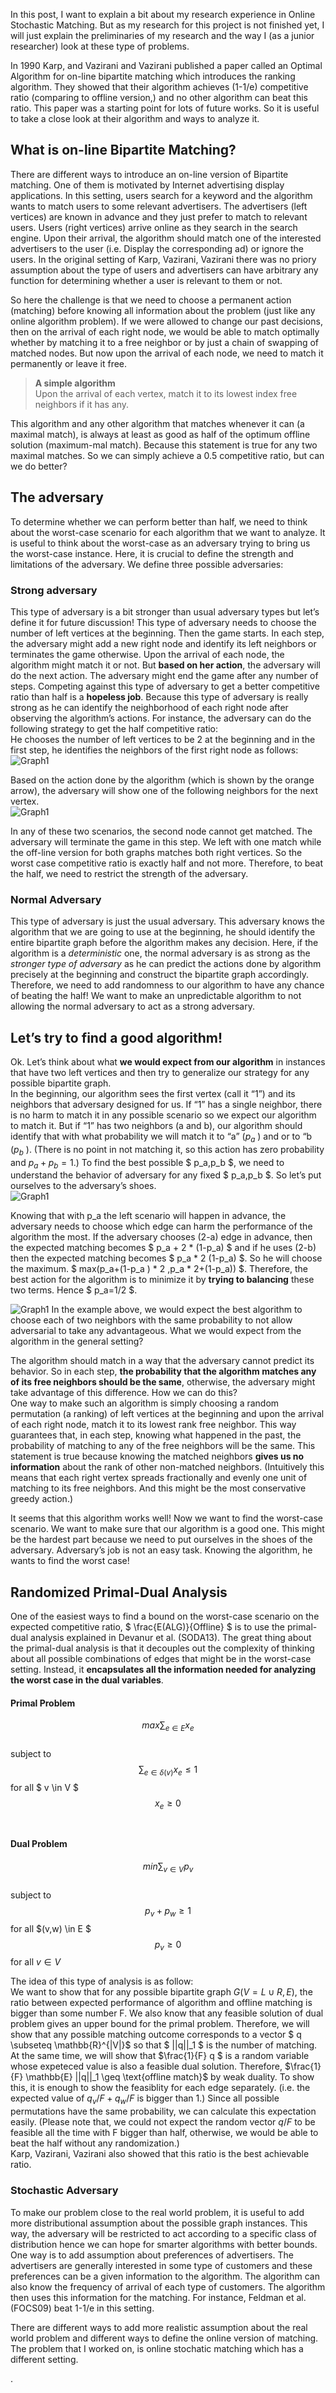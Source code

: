 
In this post, I want to explain a bit about my research experience in Online Stochastic Matching. But as my research for this project is not finished yet, I will just explain the preliminaries of my research and the way I (as a junior researcher) look at these type of problems. <br>









In 1990 Karp, and Vazirani and Vazirani published a paper called an Optimal Algorithm for on-line bipartite matching which introduces the ranking algorithm. They showed that their algorithm achieves (1-1/e) competitive ratio (comparing to offline version,) and no other algorithm can beat this ratio. This paper was a starting point for lots of future works. So it is useful to take a close look at their algorithm and ways to analyze it. <br>

## What is on-line Bipartite Matching?

There are different ways to introduce an on-line version of Bipartite matching. One of them is motivated by Internet advertising display applications. In this setting, users search for a keyword and the algorithm wants to match users to some relevant advertisers. The advertisers (left vertices) are known in advance and they just prefer to match to relevant users. Users (right vertices) arrive online as they search in the search engine. Upon their arrival, the algorithm should match one of the interested advertisers to the user (i.e. Display the corresponding ad) or ignore the users. In the original setting of Karp, Vazirani, Vazirani there was no priory assumption about the type of users and advertisers can have arbitrary any function for determining whether a user is relevant to them or not. <br>

So here the challenge is that we need to choose a permanent action (matching) before knowing all information about the problem (just like any online algorithm problem). If we were allowed to change our past decisions, then on the arrival of each right node, we would be able to match optimally whether by matching it to a free neighbor or by just a chain of swapping of matched nodes. But now upon the arrival of each node, we need to match it permanently or leave it free. <br>

> **A simple algorithm**<br>
> Upon the arrival of each vertex, match it to its lowest index free neighbors if it has any.<br>




This algorithm and any other algorithm that matches whenever it can (a maximal match), is always at least as good as half of the optimum offline solution (maximum-mal match). Because this statement is true for any two maximal matches. So we can simply achieve a 0.5 competitive ratio, but can we do better?<br>
## The adversary
To determine whether we can perform better than half, we need to think about the worst-case scenario for each algorithm that we want to analyze. It is useful to think about the worst-case as an adversary trying to bring us the worst-case instance. Here, it is crucial to define the strength and limitations of the adversary. We define three possible adversaries:
### Strong adversary
This type of adversary is a bit stronger than usual adversary types but let’s define it for future discussion! This type of adversary needs to choose the number of left vertices at the beginning. Then the game starts. In each step, the adversary might add a new right node and identify its left neighbors or terminates the game otherwise. Upon the arrival of each node, the algorithm might match it or not. But **based on her action**, the adversary will do the next action. The adversary might end the game after any number of steps. 
Competing against this type of adversary to get a better competitive ratio than half is a **hopeless job**. Because this type of adversary is really strong as he can identify the neighborhood of each right node after observing the algorithm’s actions. For instance, the adversary can do the following strategy to get the half competitive ratio:<br>
He chooses the number of left vertices to be 2 at the beginning and in the first step, he identifies the neighbors of the first right node as follows:<br>
![Graph1](https://raw.githubusercontent.com/AliMorty/AliMorty.github.io/master/images/SM1.bmp)
 
Based on the action done by the algorithm (which is shown by the orange arrow), the adversary will show one of the following neighbors for the next vertex. <br>
![Graph1](https://raw.githubusercontent.com/AliMorty/AliMorty.github.io/master/images/SM2.bmp)
 
In any of these two scenarios, the second node cannot get matched. The adversary will terminate the game in this step.  We left with one match while the off-line version for both graphs matches both right vertices. So the worst case competitive ratio is exactly half and not more. Therefore, to beat the half, we need to restrict the strength of the adversary. <br>

### Normal Adversary
This type of adversary is just the usual adversary. This adversary knows the algorithm that we are going to use at the beginning, he should identify the entire bipartite graph before the algorithm makes any decision. Here, if the algorithm is a *deterministic* one, the normal adversary is as strong as the *stronger type of adversary* as he can predict the actions done by algorithm precisely at the beginning and construct the bipartite graph accordingly. Therefore, we need to add randomness to our algorithm to have any chance of beating the half! We want to make an unpredictable algorithm to not allowing the normal adversary to act as a strong adversary.

## Let’s try to find a good algorithm!
Ok. Let’s think about what **we would expect from our algorithm** in instances that have two left vertices and then try to generalize our strategy for any possible bipartite graph.<br>
In the beginning, our algorithm sees the first vertex (call it “1”) and its neighbors that adversary designed for us. If “1” has a single neighbor, there is no harm to match it in any possible scenario so we expect our algorithm to match it. But if “1” has two neighbors (a and b), our algorithm should identify that with what probability we will match it to “a” ($p_a$ )
and or to “b ($p_b$ ). 
(There is no point in not matching it, so this action has zero probability and $p_a+p_b=1$.) To find the best possible
$ p_a,p_b $, we need to understand the behavior of adversary for
any fixed $ p_a,p_b $. So let’s put ourselves to the adversary’s shoes. <br>
![Graph1](https://raw.githubusercontent.com/AliMorty/AliMorty.github.io/master/images/SM3.bmp)
 
Knowing that with p_a the left scenario will happen in advance, the adversary needs to choose which edge can harm the performance of the algorithm the most. If the adversary chooses (2-a) edge in advance, then the expected matching becomes $ p_a + 2 * (1-p_a) $ and if he uses (2-b) then the expected matching becomes $ p_a * 2 (1-p_a) $. So he will choose the maximum. $ max⁡(p_a+(1-p_a ) * 2 ,p_a * 2+(1-p_a)) $. Therefore, the best action for the algorithm is to minimize it by **trying to balancing** these two terms. Hence $ p_a=1/2 $. <br>
 

![Graph1](https://raw.githubusercontent.com/AliMorty/AliMorty.github.io/master/images/SM4.bmp)
In the example above, we would expect the best algorithm to choose each of two neighbors with the same probability to not allow adversarial to take any advantageous. What we would expect from the algorithm in the general setting? <br>

The algorithm should match in a way that the adversary cannot predict its behavior. So in each step, **the probability that the algorithm matches any of its free neighbors should be the same**, otherwise, the adversary might take advantage of this difference. How we can do this? <br>
One way to make such an algorithm is simply choosing a random permutation (a ranking) of left vertices at the beginning and upon the arrival of each right node, match it to its lowest rank free neighbor. This way guarantees that, in each step, knowing what happened in the past, the probability of matching to any of the free neighbors will be the same. This statement is true because knowing the matched neighbors **gives us no information** about the rank of other non-matched neighbors. (Intuitively this means that each right vertex spreads fractionally and evenly one unit of matching to its free neighbors. And this might be the most conservative greedy action.) <br>

It seems that this algorithm works well! Now we want to find the worst-case scenario. We want to make sure that our algorithm is a good one. This might be the hardest part because we need to put ourselves in the shoes of the adversary. Adversary’s job is not an easy task. Knowing the algorithm, he wants to find the worst case! <br>

## Randomized Primal-Dual Analysis
One of the easiest ways to find a bound on the worst-case scenario on the expected competitive ratio, $ \frac{E(ALG)}{Offline} $ is to use the primal-dual analysis explained in Devanur et al. (SODA13). The great thing about the primal-dual analysis is that it decouples out the complexity of thinking about all possible combinations of edges that might be in the worst-case setting. Instead, it **encapsulates all the information needed for analyzing the worst case in the dual variables**. <br>

#### Primal Problem
$$ max \sum\nolimits_{e \in E} x_e $$ <br>
subject to <br>
$$ \sum\nolimits_{e \in \delta(v)} x_e \leq 1 $$ for all $ v \in V $<br>
$$ x_e \geq 0 $$ <br>


#### Dual Problem
$$ min \sum\nolimits_{v \in V} p_v $$ <br>
subject to <br>
$$ p_v + p_w \geq 1 $$ for all $(v,w) \in E $<br>
$$ p_v \geq 0 $$ for all $v \in V$ <br>


The idea of this type of analysis is as follow:<br>
We want to show that for any possible bipartite graph $G(V={L \cup R},E)$, the ratio between expected performance of algorithm and offline matching is bigger than some number F. We also know that any feasible solution of dual problem gives an upper bound for the primal problem. Therefore, we will show that any possible matching outcome corresponds to a vector $ q \subseteq \mathbb{R}^{|V|}$ so that $ ||q||_1 $ is the number of matching. At the same time, we will show that $\frac{1}{F} q $ is a random variable whose expeteced value is also a feasible dual solution. Therefore, $\frac{1}{F} \mathbb{E} ||q||_1 \geq \text{offline match}$ by weak duality. To show this, it is enough to show the feasiblity for each edge separately. (i.e. the expected value of $q_v/F + q_w/F$ is bigger than 1.) Since all possible permutations have the same probability, we can calculate this expectation easily. (Please note that, we could not expect the random vector $q/F$ to be feasible all the time with F bigger than half, otherwise, we would be able to beat the half without any randomization.)<br>
Karp, Vazirani, Vazirani also showed that this ratio is the best achievable ratio. <br>

### Stochastic Adversary
To make our problem close to the real world problem, it is useful to add more distributional assumption about the possible graph instances. This way, the adversary will be restricted to act according to a specific class of distribution hence we can hope for smarter algorithms with better bounds.<br> 
One way is to add assumption about preferences of advertisers. The advertisers are generally interested in some type of customers and these preferences can be a given information to the algorithm. The algorithm can also know the frequency of arrival of each type of customers.  The algorithm then uses this information for the matching. For instance, Feldman et al. (FOCS09) beat 1-1/e in this setting.  <br>

There are different ways to add more realistic assumption about the real world problem and different ways to define the online version of matching. The problem that I worked on, is online stochatic matching which has a different setting. 




. 

